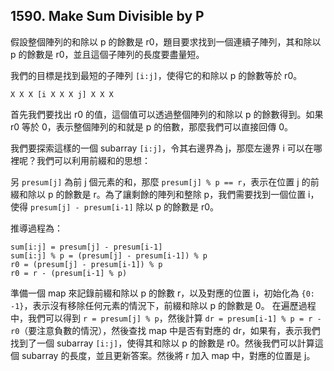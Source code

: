 ## 1590. Make Sum Divisible by P

假設整個陣列的和除以 p 的餘數是 r0，題目要求找到一個連續子陣列，其和除以 p 的餘數是 r0，並且這個子陣列的長度要盡量短。

我們的目標是找到最短的子陣列 `[i:j]`，使得它的和除以 p 的餘數等於 r0。

`X X X [i X X X j] X X X`

首先我們要找出 r0 的值，這個值可以透過整個陣列的和除以 p 的餘數得到。如果 r0 等於 0，表示整個陣列的和就是 p 的倍數，那麼我們可以直接回傳 0。

我們要探索這樣的一個 subarray `[i:j]`，令其右邊界為 j，那麼左邊界 i 可以在哪裡呢？我們可以利用前綴和的思想：

另 `presum[j]` 為前 j 個元素的和，那麼 `presum[j] % p == r`，表示在位置 j 的前綴和除以 p 的餘數是 r。為了讓剩餘的陣列和整除 p，我們需要找到一個位置 i，使得 `presum[j] - presum[i-1]` 除以 p 的餘數是 r0。

推導過程為：

```
sum[i:j] = presum[j] - presum[i-1]
sum[i:j] % p = (presum[j] - presum[i-1]) % p
r0 = (presum[j] - presum[i-1]) % p
r0 = r - (presum[i-1] % p)
```

準備一個 map 來記錄前綴和除以 p 的餘數 r，以及對應的位置 i，初始化為 `{0: -1}`，表示沒有移除任何元素的情況下，前綴和除以 p 的餘數是 0。
在遍歷過程中，我們可以得到 `r = presum[j] % p`，然後計算 `dr = presum[i-1] % p = r - r0`（要注意負數的情況），然後查找 map 中是否有對應的 dr，如果有，表示我們找到了一個 subarray `[i:j]`，使得其和除以 p 的餘數是 r0。然後我們可以計算這個 subarray 的長度，並且更新答案。然後將 r 加入 map 中，對應的位置是 j。
